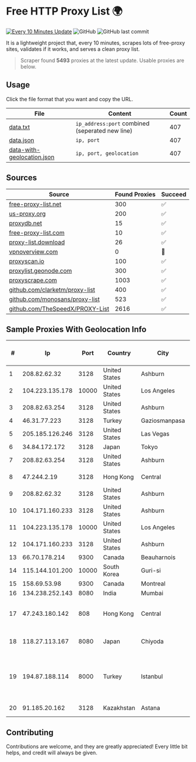 
# Free HTTP Proxy List 🌍

[![Every 10 Minutes Update](https://github.com/mertguvencli/http-proxy-list/actions/workflows/main.yml/badge.svg?branch=main)](https://github.com/mertguvencli/http-proxy-list/actions/workflows/main.yml)
![GitHub](https://img.shields.io/github/license/mertguvencli/http-proxy-list)
![GitHub last commit](https://img.shields.io/github/last-commit/mertguvencli/http-proxy-list)

It is a lightweight project that, every 10 minutes, scrapes lots of free-proxy sites, validates if it works, and serves a clean proxy list.


> Scraper found **5493** proxies at the latest update. Usable proxies are below.

## Usage

Click the file format that you want and copy the URL.


|File|Content|Count|
|----|-------|-----|
|[data.txt](https://raw.githubusercontent.com/mertguvencli/http-proxy-list/main/proxy-list/data.txt)|`ip_address:port` combined (seperated new line)|407|
|[data.json](https://raw.githubusercontent.com/mertguvencli/http-proxy-list/main/proxy-list/data.json)|`ip, port`|407|
|[data-with-geolocation.json](https://raw.githubusercontent.com/mertguvencli/http-proxy-list/main/proxy-list/data-with-geolocation.json)|`ip, port, geolocation`|407|

## Sources

|Source|Found Proxies|Succeed|
|------|-------------|-------|
|[free-proxy-list.net](https://free-proxy-list.net)|300|✅|
|[us-proxy.org](https://www.us-proxy.org)|200|✅|
|[proxydb.net](http://proxydb.net)|15|✅|
|[free-proxy-list.com](https://free-proxy-list.com/?page=&port=&type%5B%5D=http&type%5B%5D=https&up_time=0&search=Search)|10|✅|
|[proxy-list.download](https://www.proxy-list.download/HTTP)|26|✅|
|[vpnoverview.com](https://vpnoverview.com/privacy/anonymous-browsing/free-proxy-servers)|0|🚫|
|[proxyscan.io](https://www.proxyscan.io)|100|✅|
|[proxylist.geonode.com](https://proxylist.geonode.com/api/proxy-list?limit=300&page=1&sort_by=lastChecked&sort_type=desc&protocols=http,https)|300|✅|
|[proxyscrape.com](https://api.proxyscrape.com/v2/?request=displayproxies&protocol=http&timeout=10000&country=all&ssl=all&anonymity=all)|1003|✅|
|[github.com/clarketm/proxy-list](https://raw.githubusercontent.com/clarketm/proxy-list/master/proxy-list-raw.txt)|400|✅|
|[github.com/monosans/proxy-list](https://raw.githubusercontent.com/monosans/proxy-list/main/proxies/http.txt)|523|✅|
|[github.com/TheSpeedX/PROXY-List](https://raw.githubusercontent.com/TheSpeedX/PROXY-List/master/http.txt)|2616|✅|


## Sample Proxies With Geolocation Info

|#|Ip|Port|Country|City|Internet Service Provider|
|-|--|----|-------|----|-------------------------|
|1|208.82.62.32|3128|United States|Ashburn|Bernardi Sounds|
|2|104.223.135.178|10000|United States|Los Angeles|LayerHost|
|3|208.82.63.254|3128|United States|Ashburn|Bernardi Sounds|
|4|46.31.77.223|3128|Turkey|Gaziosmanpasa|Talha Bogaz|
|5|205.185.126.246|3128|United States|Las Vegas|FranTech Solutions|
|6|34.84.172.172|3128|Japan|Tokyo|Google LLC|
|7|208.82.63.254|3128|United States|Ashburn|Bernardi Sounds|
|8|47.244.2.19|3128|Hong Kong|Central|Alibaba.com LLC|
|9|208.82.62.32|3128|United States|Ashburn|Bernardi Sounds|
|10|104.171.160.233|3128|United States|Ashburn|Sneaker Server|
|11|104.223.135.178|10000|United States|Los Angeles|LayerHost|
|12|104.171.160.233|3128|United States|Ashburn|Sneaker Server|
|13|66.70.178.214|9300|Canada|Beauharnois|OVH SAS|
|14|115.144.101.200|10000|South Korea|Guri-si|Korea Telecom|
|15|158.69.53.98|9300|Canada|Montreal|OVH SAS|
|16|134.238.252.143|8080|India|Mumbai|Google LLC|
|17|47.243.180.142|808|Hong Kong|Central|Alibaba (US) Technology Co., Ltd.|
|18|118.27.113.167|8080|Japan|Chiyoda|GMO Internet, Inc.|
|19|194.87.188.114|8000|Turkey|Istanbul|Kadir Huseyin Tezcan Nosspeed Internet Teknolojileri|
|20|91.185.20.162|3128|Kazakhstan|Astana|TTC Network|



## Contributing

Contributions are welcome, and they are greatly appreciated! Every
little bit helps, and credit will always be given.

